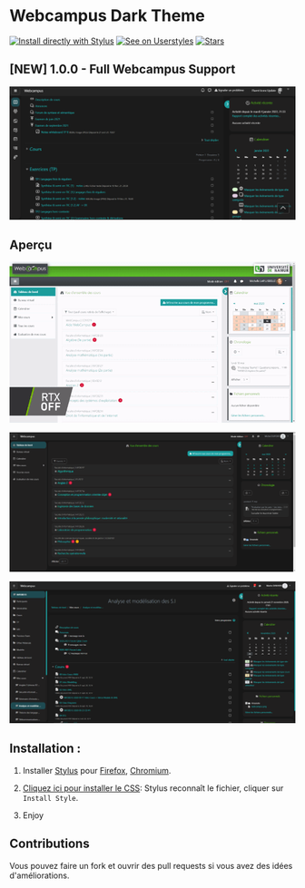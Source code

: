 # Webcampus Dark Theme

[![Install directly with Stylus](https://img.shields.io/badge/Install%20directly%20with-Stylus-388E3C.svg?style=flat)](https://userstyles.world/api/style/3158.user.css) [![See on Userstyles](https://img.shields.io/badge/See%20on-Userstyles-blue?style=flat)](https://userstyles.world/style/3158/webcampus-dark-theme) [![Stars](https://img.shields.io/github/stars/martin-danhier/webcampus-dark-theme?color=FBC02D&style=flat)](https://github.com/martin-danhier/webcampus-dark-theme)

## [NEW] 1.0.0 - Full Webcampus Support

![Fluent icons update screenshot](assets/Fluent_icons_update.png)

## Aperçu

![Avant Après](assets/webcampus_clean_dark_theme.gif)

![Vue d'un cours](assets/main_preview.png)

![Tableau de bord](assets/course_view.png)

## Installation :

1. Installer [Stylus](https://add0n.com/stylus.html) pour [Firefox](https://addons.mozilla.org/en-US/firefox/addon/styl-us/), [Chromium](https://chrome.google.com/webstore/detail/stylus/clngdbkpkpeebahjckkjfobafhncgmne).

2. [Cliquez ici pour installer le CSS](https://userstyles.world/api/style/3158.user.css): Stylus reconnaît le fichier, cliquer sur `Install Style`.

3. Enjoy

## Contributions

Vous pouvez faire un fork et ouvrir des pull requests si vous avez des idées d'améliorations.
